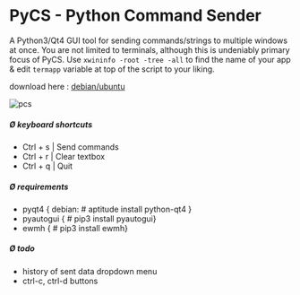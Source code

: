 # PyCS - Python Command Sender
A Python3/Qt4 GUI tool for sending commands/strings to multiple windows at once. You are not limited to terminals, although this is undeniably primary focus of PyCS. Use `xwininfo -root -tree -all` to find the name of your app & edit `termapp` variable at top of the script to your liking.

download here : [debian/ubuntu](http://ra.0x.no/pycs/pycs-0.9.deb)

![pcs](http://i.imgur.com/zCvXyK1.gif)

##### Ø keyboard shortcuts

* Ctrl + s  | Send commands
* Ctrl + r  | Clear textbox
* Ctrl + q  | Quit

##### Ø requirements 
* pyqt4	 { debian: # aptitude install python-qt4 }
* pyautogui { # pip3 install pyautogui}
* ewmh { # pip3 install ewmh}

#####  Ø todo
* history of sent data dropdown menu
* ctrl-c, ctrl-d buttons
